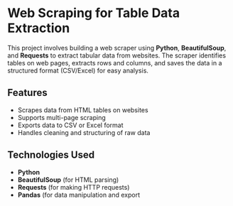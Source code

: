 # Web Scraping for Table Data Extraction

This project involves building a web scraper using **Python**, **BeautifulSoup**, and **Requests** to extract tabular data from websites. The scraper identifies tables on web pages, extracts rows and columns, and saves the data in a structured format (CSV/Excel) for easy analysis.

## Features
- Scrapes data from HTML tables on websites
- Supports multi-page scraping
- Exports data to CSV or Excel format
- Handles cleaning and structuring of raw data

## Technologies Used
- **Python**
- **BeautifulSoup** (for HTML parsing)
- **Requests** (for making HTTP requests)
- **Pandas** (for data manipulation and export
